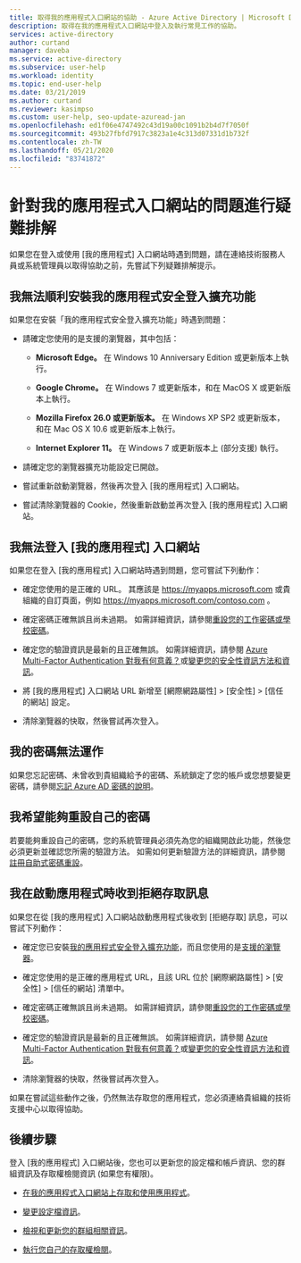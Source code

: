 ```yaml
---
title: 取得我的應用程式入口網站的協助 - Azure Active Directory | Microsoft Docs
description: 取得在我的應用程式入口網站中登入及執行常見工作的協助。
services: active-directory
author: curtand
manager: daveba
ms.service: active-directory
ms.subservice: user-help
ms.workload: identity
ms.topic: end-user-help
ms.date: 03/21/2019
ms.author: curtand
ms.reviewer: kasimpso
ms.custom: user-help, seo-update-azuread-jan
ms.openlocfilehash: ed1f06e4747492c43d19a00c1091b2b4d7f7050f
ms.sourcegitcommit: 493b27fbfd7917c3823a1e4c313d07331d1b732f
ms.contentlocale: zh-TW
ms.lasthandoff: 05/21/2020
ms.locfileid: "83741872"
---
```

# <a name="troubleshoot-problems-with-the-my-apps-portal"></a>針對我的應用程式入口網站的問題進行疑難排解

如果您在登入或使用 [我的應用程式] 入口網站時遇到問題，請在連絡技術服務人員或系統管理員以取得協助之前，先嘗試下列疑難排解提示。

## <a name="im-having-trouble-installing-the-my-apps-secure-sign-in-extension"></a>我無法順利安裝我的應用程式安全登入擴充功能

如果您在安裝「我的應用程式安全登入擴充功能」時遇到問題：

- 請確定您使用的是支援的瀏覽器，其中包括：

    - **Microsoft Edge。** 在 Windows 10 Anniversary Edition 或更新版本上執行。

    - **Google Chrome。** 在 Windows 7 或更新版本，和在 MacOS X 或更新版本上執行。

    - **Mozilla Firefox 26.0 或更新版本。** 在 Windows XP SP2 或更新版本，和在 Mac OS X 10.6 或更新版本上執行。

    - **Internet Explorer 11。** 在 Windows 7 或更新版本上 (部分支援) 執行。

- 請確定您的瀏覽器擴充功能設定已開啟。

- 嘗試重新啟動瀏覽器，然後再次登入 [我的應用程式] 入口網站。

- 嘗試清除瀏覽器的 Cookie，然後重新啟動並再次登入 [我的應用程式] 入口網站。

## <a name="i-cant-sign-in-to-the-my-apps-portal"></a>我無法登入 [我的應用程式] 入口網站

如果您在登入 [我的應用程式] 入口網站時遇到問題，您可嘗試下列動作：

- 確定您使用的是正確的 URL。 其應該是 https://myapps.microsoft.com 或貴組織的自訂頁面，例如 https://myapps.microsoft.com/contoso.com 。

- 確定密碼正確無誤且尚未過期。 如需詳細資訊，請參閱[重設您的工作密碼或學校密碼](active-directory-passwords-update-your-own-password.md)。

- 確定您的驗證資訊是最新的且正確無誤。 如需詳細資訊，請參閱 [Azure Multi-Factor Authentication 對我有何意義？](multi-factor-authentication-end-user.md)或[變更您的安全性資訊方法和資訊](security-info-add-update-methods-overview.md)。

- 將 [我的應用程式] 入口網站 URL 新增至 [網際網路屬性] > [安全性] > [信任的網站] 設定。

- 清除瀏覽器的快取，然後嘗試再次登入。

## <a name="my-password-isnt-working"></a>我的密碼無法運作

如果您忘記密碼、未曾收到貴組織給予的密碼、系統鎖定了您的帳戶或您想要變更密碼，請參閱[忘記 Azure AD 密碼的說明](active-directory-passwords-update-your-own-password.md)。

## <a name="i-want-to-be-able-to-reset-my-own-password"></a>我希望能夠重設自己的密碼

若要能夠重設自己的密碼，您的系統管理員必須先為您的組織開啟此功能，然後您必須更新並確認您所需的驗證方法。 如需如何更新驗證方法的詳細資訊，請參閱[註冊自助式密碼重設](active-directory-passwords-reset-register.md)。

## <a name="im-getting-an-access-denied-message-when-i-start-an-app"></a>我在啟動應用程式時收到拒絕存取訊息

如果您在從 [我的應用程式] 入口網站啟動應用程式後收到 [拒絕存取] 訊息，可以嘗試下列動作：

- 確定您已安裝[我的應用程式安全登入擴充功能](my-apps-portal-end-user-access.md#download-and-install-the-my-apps-secure-sign-in-extension)，而且您使用的是[支援的瀏覽器](my-apps-portal-end-user-access.md#supported-browsers)。

- 確定您使用的是正確的應用程式 URL，且該 URL 位於 [網際網路屬性] > [安全性] > [信任的網站] 清單中。

- 確定密碼正確無誤且尚未過期。 如需詳細資訊，請參閱[重設您的工作密碼或學校密碼](active-directory-passwords-update-your-own-password.md)。

- 確定您的驗證資訊是最新的且正確無誤。 如需詳細資訊，請參閱 [Azure Multi-Factor Authentication 對我有何意義？](multi-factor-authentication-end-user.md)或[變更您的安全性資訊方法和資訊](security-info-add-update-methods-overview.md)。

- 清除瀏覽器的快取，然後嘗試再次登入。

如果在嘗試這些動作之後，仍然無法存取您的應用程式，您必須連絡貴組織的技術支援中心以取得協助。

## <a name="next-steps"></a>後續步驟

登入 [我的應用程式] 入口網站後，您也可以更新您的設定檔和帳戶資訊、您的群組資訊及存取權檢閱資訊 (如果您有權限)。

- [在我的應用程式入口網站上存取和使用應用程式](my-apps-portal-end-user-access.md)。

- [變更設定檔資訊](my-apps-portal-end-user-update-profile.md)。

- [檢視和更新您的群組相關資訊](my-apps-portal-end-user-groups.md)。

- [執行您自己的存取權檢閱](my-apps-portal-end-user-access-reviews.md)。

